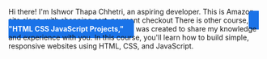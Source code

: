 Hi there! I'm Ishwor Thapa Chhetri, an aspiring developer.
This is Amazon site clone, with shopping cart, payment checkout
There is other course,<a href="https://github.com/Ishworrr/ishworthapachhetrii" style="background-color: #1a73e8; color: white; font-weight: bold; padding: 10px 20px; border-radius: 5px; text-decoration: none;"> "HTML CSS JavaScript Projects,"</a>  was created to share my knowledge and experience with you. In this course, you'll learn how to build simple, responsive websites using HTML, CSS, and JavaScript.
